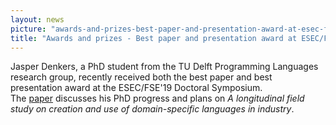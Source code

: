 ```yaml
---
layout: news
picture: "awards-and-prizes-best-paper-and-presentation-award-at-esec-fse-19-doctoral-symposium-for-jasper-denkers.jpeg"
title: "Awards and prizes - Best paper and presentation award at ESEC/FSE'19 Doctoral Symposium for Jasper Denkers"
---
```


<p>Jasper Denkers, a PhD student from the TU Delft Programming Languages research group, recently received both the best paper and best presentation award at the ESEC/FSE&#39;19 Doctoral Symposium. The&nbsp;<a href="https://dl.acm.org/citation.cfm?id=3341463">paper</a>&nbsp;discusses his PhD progress and plans on&nbsp;<em>A longitudinal field study on creation and use of domain-specific languages in industry</em>.</p>

<p>&nbsp;</p>

		